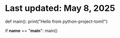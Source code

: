 # Last updated: May 8, 2025
def main():
    print("Hello from python-project-toml!")

if __name__ == "__main__":
    main()

